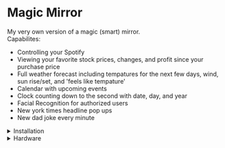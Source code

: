 # Magic Mirror

My very own version of a magic (smart) mirror. <br />
Capabilites:
- Controlling your Spotify
- Viewing your favorite stock prices, changes, and profit since your purchase price
- Full weather forecast including tempatures for the next few days, wind, sun rise/set, and 'feels like tempature'
- Calendar with upcoming events
- Clock counting down to the second with date, day, and year
- Facial Recognition for authorized users
- New york times headline pop ups
- New dad joke every minute


<details>
  <summary>Installation</summary>
  
  **Python**
  ```
  sudo apt update
  sudo apt upgrade -y
  ```
  ```
  sudo apt install python3 python3-pip -y
  python3 --version
  ```
  
  **Libraries**<br />
  ***Magic Mirror***
  
  1.) Download node.js
  ```
  sudo apt-get install -y curl
  ```
  ```
  curl -fsSL https://deb.nodesource.com/setup_22.x -o nodesource_setup.sh
  ```
  ```
  sudo -E bash nodesource_setupsh
  ```
  ```
  sudo apt-get install -y nodejs
  ```
  ```
  node -v
  ```
  
  2.) Check if git is installed by run 'git'
  
  3.) Clone the magic mirror repository
  ```
  git clone https://github.com/MagicMirrorOrg/MagicMirror
  ```
  
  4.) Enter the MagicMirror folder
  ```cd MagicMirror```
  
  5.) Install the application
  ``` npm run install-mm```
  
  6.) Copy the config file
  ```cp config/config.js.sample config/config.js```
  
  7.) Start the application
  ```npm run start```
  ```npm run server```
  
  
  ## Modules
  1.) <a href='https://github.com/lavolp3/MMM-AVStock'>Stock Prices</a><br/>
  2.) <a href='https://github.com/skuethe/MMM-Spotify'>Spotify</a><br/>
  3.) <a href='https://github.com/brucetony/MMM-Dad-Jokes'>Dad Jokes</a><br/>
  4.) <a href='https://github.com/EbenKouao/MMM-SmartTouch'>Smart Touch</a><br/>

</details>

<details>
  <summary>Hardware</summary>

  1.) Raspberry Pi 4B (4GB)
  2.) Sim card for os and software
  3.) Monitor to display smart mirror 
  4.) 2 Way film or glass
  5.) Wood for mirror frame
  6.) (Optional) Camera for facial recognition 
</details>
